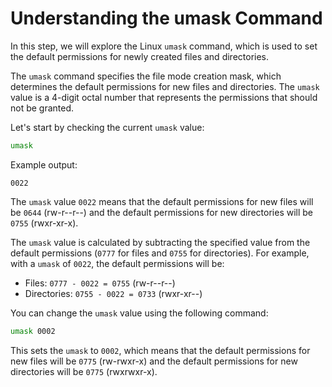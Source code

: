 # Understanding the umask Command

In this step, we will explore the Linux `umask` command, which is used to set the default permissions for newly created files and directories.

The `umask` command specifies the file mode creation mask, which determines the default permissions for new files and directories. The `umask` value is a 4-digit octal number that represents the permissions that should not be granted.

Let's start by checking the current `umask` value:

```bash
umask
```

Example output:

```
0022
```

The `umask` value `0022` means that the default permissions for new files will be `0644` (rw-r--r--) and the default permissions for new directories will be `0755` (rwxr-xr-x).

The `umask` value is calculated by subtracting the specified value from the default permissions (`0777` for files and `0755` for directories). For example, with a `umask` of `0022`, the default permissions will be:

- Files: `0777 - 0022 = 0755` (rw-r--r--)
- Directories: `0755 - 0022 = 0733` (rwxr-xr--)

You can change the `umask` value using the following command:

```bash
umask 0002
```

This sets the `umask` to `0002`, which means that the default permissions for new files will be `0775` (rw-rwxr-x) and the default permissions for new directories will be `0775` (rwxrwxr-x).
